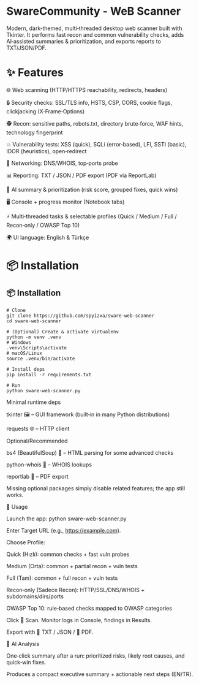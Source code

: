 # SwareCommunity - WeB Scanner
Modern, dark‑themed, multi‑threaded desktop web scanner built with Tkinter. It performs fast recon and common vulnerability checks, adds AI‑assisted summaries & prioritization, and exports reports to TXT/JSON/PDF.

# ✨ Features

🌐 Web scanning (HTTP/HTTPS reachability, redirects, headers)

🔒 Security checks: SSL/TLS info, HSTS, CSP, CORS, cookie flags, clickjacking (X‑Frame‑Options)

🕵️ Recon: sensitive paths, robots.txt, directory brute‑force, WAF hints, technology fingerprint

💥 Vulnerability tests: XSS (quick), SQLi (error‑based), LFI, SSTI (basic), IDOR (heuristics), open‑redirect

📡 Networking: DNS/WHOIS, top‑ports probe

📊 Reporting: TXT / JSON / PDF export (PDF via ReportLab)

🤖 AI summary & prioritization (risk score, grouped fixes, quick wins)

🖥️ Console + progress monitor (Notebook tabs)

⚡ Multi‑threaded tasks & selectable profiles (Quick / Medium / Full / Recon‑only / OWASP Top 10)

🌍 UI language: English & Türkçe

# 📦 Installation
## 📦 Installation

```shell
# Clone
git clone https://github.com/spyizxa/sware-web-scanner
cd sware-web-scanner

# (Optional) Create & activate virtualenv
python -m venv .venv
# Windows
.venv\Scripts\activate
# macOS/Linux
source .venv/bin/activate

# Install deps
pip install -r requirements.txt

# Run
python sware-web-scanner.py
```


Minimal runtime deps

tkinter 🖼️ – GUI framework (built‑in in many Python distributions)

requests 🌐 – HTTP client

Optional/Recommended

bs4 (BeautifulSoup) 🍲 – HTML parsing for some advanced checks

python-whois 📇 – WHOIS lookups

reportlab 📄 – PDF export

Missing optional packages simply disable related features; the app still works.

🚀 Usage

Launch the app: python sware-web-scanner.py

Enter Target URL (e.g., https://example.com).

Choose Profile:

Quick (Hızlı): common checks + fast vuln probes

Medium (Orta): common + partial recon + vuln tests

Full (Tam): common + full recon + vuln tests

Recon‑only (Sadece Recon): HTTP/SSL/DNS/WHOIS + subdomains/dirs/ports

OWASP Top 10: rule‑based checks mapped to OWASP categories

Click 🚀 Scan. Monitor logs in Console, findings in Results.

Export with 💾 TXT / JSON / 📄 PDF.

🧠 AI Analysis

One‑click summary after a run: prioritized risks, likely root causes, and quick‑win fixes.

Produces a compact executive summary + actionable next steps (EN/TR).
